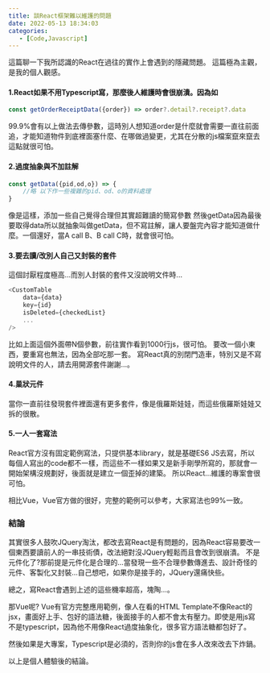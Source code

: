 ```yaml
---
title: 談React框架難以維護的問題
date: 2022-05-13 18:34:03
categories:
   - [Code,Javascript]
---
```

這篇聊一下我所認識的React在過往的實作上會遇到的隱藏問題。
這篇極為主觀，是我的個人觀感。

#### 1.React如果不用Typescript寫，那麼後人維護時會很崩潰。因為如
```javascript
const getOrderReceiptData({order}) => order?.detail?.receipt?.data
```
99.9%會有以上做法去傳參數，這時別人想知道order是什麼就會需要一直往前面追，才能知道物件到底裡面塞什麼、在哪做過變更，尤其在分散的js檔案竄來竄去這點就很可怕。

#### 2.過度抽象與不加註解
```javascript
const getData({pid,od,o}) => { 
    //略 以下作一些複雜的pid、od、o的資料處理
}
```
像是這樣，添加一些自己覺得合理但其實超難讀的簡寫參數
然後getData因為最後要取得data所以就抽象叫做getData，但不寫註解，讓人要盤完內容才能知道做什麼。一個還好，當A call B、B call C時，就會很可怕。

#### 3.要去讀/改別人自己又封裝的套件
這個討厭程度極高...而別人封裝的套件又沒說明文件時...
```javascript
<CustomTable
    data={data}
    key={id}
    isDeleted={checkedList}
    ...
/>
```
比如上面這個外面帶N個參數，前往實作看到1000行js，很可怕。
要改一個小東西，要重寫也無法，因為全部吃那一套。
寫React真的別閉門造車，特別又是不寫說明文件的人，請去用開源套件謝謝...。

#### 4.巢狀元件
當你一直前往發現套件裡面還有更多套件，像是俄羅斯娃娃，而這些俄羅斯娃娃又拆的很散。

#### 5.一人一套寫法
React官方沒有固定範例寫法，只提供基本library，就是基礎ES6 JS去寫，所以每個人寫出的code都不一樣，而這些不一樣如果又是新手剛學所寫的，那就會一開始架構沒規劃好，後面就是建立一個歪掉的建築。
所以React...維護的專案會很可怕。

相比Vue，Vue官方做的很好，完整的範例可以參考，大家寫法也99%一致。

### 結論
其實很多人鼓吹JQuery淘汰，都改去寫React是有問題的，因為React容易要改一個東西要讀前人的一串技術債，改法絕對沒JQuery輕鬆而且會改到很崩潰。
不是元件化了?那前提是元件化是合理的...當發現一些不合理參數傳進去、設計奇怪的元件、客製化又封裝...自己想吧，如果你是接手的，JQuery還痛快些。

總之，寫React會遇到上述的這些機率超高，塊陶...。

那Vue呢?
Vue有官方完整應用範例，像人在看的HTML Template不像React的jsx，畫面好上手、包好的語法糖，後面接手的人都不會太有壓力。即使是用js寫不是typescript，因為他不用像React過度抽象化，很多官方語法糖都包好了。

然後如果是大專案，Typescript是必須的，否則你的js會在多人改來改去下炸鍋。

以上是個人體驗後的結論。